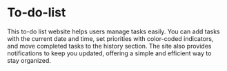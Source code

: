 # To-do-list
This to-do list website helps users manage tasks easily. You can add tasks with the current date and time, set priorities with color-coded indicators, and move completed tasks to the history section. The site also provides notifications to keep you updated, offering a simple and efficient way to stay organized.
